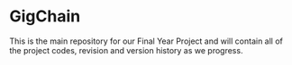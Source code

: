 # GigChain
This is the main repository for our Final Year Project and will contain all of the project codes, revision and version history as we progress.
